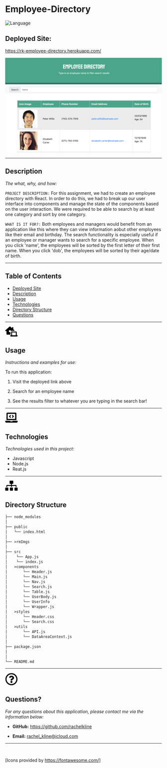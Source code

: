# Employee-Directory

![Language](https://img.shields.io/static/v1?label=JavaScript&message=language&color=brightgreen)

## Deployed Site:
https://rk-employee-directory.herokuapp.com/


![IMAGE](rmImgs/Directory.png)


---

## Description

  *The what, why, and how:*

`PROJECT DESCRIPTION:` For this assignment, we had to create an employee directory with React. In order to do this, we had to break up our user interface into components and manage the state of the components based on the user interaction. We were required to be able to search by at least one category and sort by one category.

`WHAT IS IT FOR?:` Both employees and managers would benefit from an application like this where they can view information aobut other employees like their email and birthday. The search functionality is especially useful if an employee or manager wants to search for a specific employee. When you click 'name', the employees will be sorted by the first letter of their first name. When you click 'dob', the employees will be sorted by their age/date of birth.


  ---


## Table of Contents

  - [Deployed Site](#deployed-site)
  - [Description](#description)
  - [Usage](#usage)
  - [Technologies](#technologies)
  - [Directory Structure](#directory-structure)
  - [Questions](#questions)
 
 ---

<img src = "rmImgs/laptop-house-solid.svg" width="40">


## Usage
  *Instructions and examples for use:*

To run this application:
1. Visit the deployed link above

2. Search for an employee name

3. See the results filter to whatever you are typing in the search bar!

---

<img src = "rmImgs/laptop-code-solid.svg" width="40">


## Technologies
*Technologies used in this project:*
 - Javascript
 - Node.js
 - Reat.js

 ---
 <img src = "rmImgs/sitemap-solid.svg" width="40">

## Directory Structure
```
├── node_modules
│ 
├── public
│   └── index.html   
│
├── >rmImgs
│
├── src
│    └── App.js
│    └── index.js
│   >components
│       └── Header.js
│       └── Main.js
│       └── Nav.js
│       └── Search.js
│       └── Table.js 
│       └── UserBody.js 
│       └── UserInfo
│       └── Wrapper.js 
│   >styles
│       └── Header.css
│       └── Search.css  
│   >utils
│       └── API.js
│       └── DataAreaContext.js
│ 
├── package.json
│ 
│ 
└── README.md
```

---

<img src = "rmImgs/question-circle-regular.svg" width="40">

## Questions?

  *For any questions about this application, please contact me via the information below:*

  * **GitHub:** https://github.com/rachelkline
  
  * **Email:** rachel_kline@icloud.com

---
  <br>

  [Icons provided by https://fontawesome.com/]